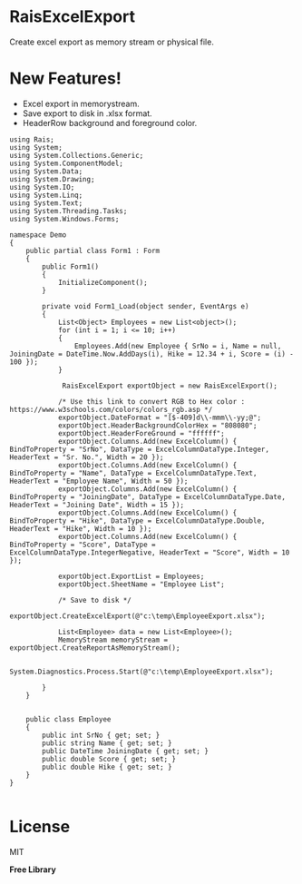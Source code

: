 # RaisExcelExport
  
Create excel export as memory stream or physical file.

# New Features!
  - Excel export in memorystream.
  - Save export to disk in .xlsx format.
  - HeaderRow background and foreground color.

```
using Rais;
using System;
using System.Collections.Generic;
using System.ComponentModel;
using System.Data;
using System.Drawing;
using System.IO;
using System.Linq;
using System.Text;
using System.Threading.Tasks;
using System.Windows.Forms;

namespace Demo
{
    public partial class Form1 : Form
    {
        public Form1()
        {
            InitializeComponent();
        }

        private void Form1_Load(object sender, EventArgs e)
        { 
            List<Object> Employees = new List<object>();
            for (int i = 1; i <= 10; i++)
            {
                Employees.Add(new Employee { SrNo = i, Name = null, JoiningDate = DateTime.Now.AddDays(i), Hike = 12.34 + i, Score = (i) - 100 });
            }

             RaisExcelExport exportObject = new RaisExcelExport();

            /* Use this link to convert RGB to Hex color : https://www.w3schools.com/colors/colors_rgb.asp */
            exportObject.DateFormat = "[$-409]d\\-mmm\\-yy;@";
            exportObject.HeaderBackgroundColorHex = "808080";
            exportObject.HeaderForeGround = "ffffff";
            exportObject.Columns.Add(new ExcelColumn() { BindToProperty = "SrNo", DataType = ExcelColumnDataType.Integer, HeaderText = "Sr. No.", Width = 20 });
            exportObject.Columns.Add(new ExcelColumn() { BindToProperty = "Name", DataType = ExcelColumnDataType.Text, HeaderText = "Employee Name", Width = 50 });
            exportObject.Columns.Add(new ExcelColumn() { BindToProperty = "JoiningDate", DataType = ExcelColumnDataType.Date, HeaderText = "Joining Date", Width = 15 });
            exportObject.Columns.Add(new ExcelColumn() { BindToProperty = "Hike", DataType = ExcelColumnDataType.Double, HeaderText = "Hike", Width = 10 });
            exportObject.Columns.Add(new ExcelColumn() { BindToProperty = "Score", DataType = ExcelColumnDataType.IntegerNegative, HeaderText = "Score", Width = 10 });

            exportObject.ExportList = Employees;
            exportObject.SheetName = "Employee List";

            /* Save to disk */
            exportObject.CreateExcelExport(@"c:\temp\EmployeeExport.xlsx");
              
            List<Employee> data = new List<Employee>();
            MemoryStream memoryStream = exportObject.CreateReportAsMemoryStream();

            System.Diagnostics.Process.Start(@"c:\temp\EmployeeExport.xlsx");

        }
    }


    public class Employee
    {
        public int SrNo { get; set; }
        public string Name { get; set; }
        public DateTime JoiningDate { get; set; }
        public double Score { get; set; }
        public double Hike { get; set; }
    }
}


```


# License


MIT


**Free Library**

[//]: # (These are reference links used in the body of this note and get stripped out when the markdown processor does its job. There is no need to format nicely because it shouldn't be seen. Thanks SO - http://stackoverflow.com/questions/4823468/store-comments-in-markdown-syntax)


   [dill]: <https://github.com/joemccann/dillinger>
   [git-repo-url]: <https://github.com/joemccann/dillinger.git>
   [john gruber]: <http://daringfireball.net>
   [df1]: <http://daringfireball.net/projects/markdown/>
   [markdown-it]: <https://github.com/markdown-it/markdown-it>
   [Ace Editor]: <http://ace.ajax.org>
   [node.js]: <http://nodejs.org>
   [Twitter Bootstrap]: <http://twitter.github.com/bootstrap/>
   [jQuery]: <http://jquery.com>
   [@tjholowaychuk]: <http://twitter.com/tjholowaychuk>
   [express]: <http://expressjs.com>
   [AngularJS]: <http://angularjs.org>
   [Gulp]: <http://gulpjs.com>

   [PlDb]: <https://github.com/joemccann/dillinger/tree/master/plugins/dropbox/README.md>
   [PlGh]: <https://github.com/joemccann/dillinger/tree/master/plugins/github/README.md>
   [PlGd]: <https://github.com/joemccann/dillinger/tree/master/plugins/googledrive/README.md>
   [PlOd]: <https://github.com/joemccann/dillinger/tree/master/plugins/onedrive/README.md>
   [PlMe]: <https://github.com/joemccann/dillinger/tree/master/plugins/medium/README.md>
   [PlGa]: <https://github.com/RahulHP/dillinger/blob/master/plugins/googleanalytics/README.md>
